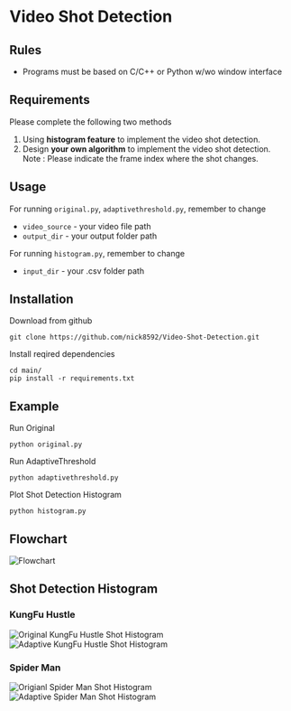 # Video Shot Detection
## Rules
 - Programs must be based on C/C++ or Python w/wo window interface

## Requirements
Please complete the following two methods
1. Using **histogram feature** to implement the video shot detection.
2. Design **your own algorithm** to implement the video shot detection.   
Note : Please indicate the frame index where the shot changes.

## Usage
For running `original.py`, `adaptivethreshold.py`, remember to change
 - `video_source` - your video file path
 - `output_dir` - your output folder path   
 
For running `histogram.py`, remember to change
 - `input_dir` - your .csv folder path  

## Installation
Download from github
```
git clone https://github.com/nick8592/Video-Shot-Detection.git
```
Install reqired dependencies
```
cd main/
pip install -r requirements.txt
```

## Example
Run Original
```
python original.py
```
Run AdaptiveThreshold
```
python adaptivethreshold.py
```
Plot Shot Detection Histogram
```
python histogram.py
```

## Flowchart
![Flowchart](https://github.com/nick8592/Pattern-Recognition-Class/blob/main/Video%20Shot%20Detection/Flowchart.png)
## Shot Detection Histogram
### KungFu Hustle
![Original KungFu Hustle Shot Histogram](https://github.com/nick8592/Pattern-Recognition-Class/blob/main/Video%20Shot%20Detection/outputs/Original/KungFuHustle_ShotDetection.png)
![Adaptive KungFu Hustle Shot Histogram](https://github.com/nick8592/Pattern-Recognition-Class/blob/main/Video%20Shot%20Detection/outputs/AdaptiveThreshold/KungFuHustle_ShotDetection.png)
### Spider Man
![Origianl Spider Man Shot Histogram](https://github.com/nick8592/Pattern-Recognition-Class/blob/main/Video%20Shot%20Detection/outputs/Original/SpiderMan_ShotDetection.png)
![Adaptive Spider Man Shot Histogram](https://github.com/nick8592/Pattern-Recognition-Class/blob/main/Video%20Shot%20Detection/outputs/AdaptiveThreshold/SpiderMan_ShotDetection.png)
